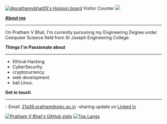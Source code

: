 [![@prathamvbhat05's Holopin board](https://holopin.me/prathamvbhat05)](https://holopin.io/@prathamvbhat05) Visitor Counter ![](https://komarev.com/ghpvc/?username=prathamvbhat&color=green)

[**About me**](https://github.com/prathamvbhat/prathamvbhat/blob/main/README.md)<hr />
I’m Pratham V Bhat, I'm currently pursuinng my Engineering Degree under Computer Science field from St Joseph Engineering College.

**Things I'm Passionate about**<hr/> 
   - Ethical Hacking. 
   - CyberSecurity.
   - cryptocurrency.
   - web development.
   - kali Linux.

**Get in touch**<hr />
    - Email: 21a36.pratham@sjec.ac.in
    -sharing update on [Linked In](https://www.linkedin.com/in/pratham-bhat-537282224/)
    

[![Pratham V Bhat's GitHub stats](https://github-readme-stats.vercel.app/api?username=prathamvbhat)](https://github.com/prathamvbhat/github-readme-stats)
[![Top Langs](https://github-readme-stats.vercel.app/api/top-langs/?username=prathamvbhat&layout=compact)](https://github.com/prathamvbhat/github-readme-stats)

